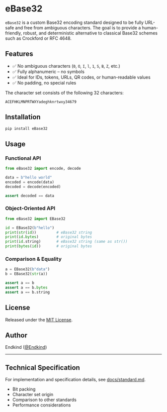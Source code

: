 # eBase32

`eBase32` is a custom Base32 encoding standard designed to be fully URL-safe and free from ambiguous characters. The goal is to provide a human-friendly, robust, and deterministic alternative to classical Base32 schemes such as Crockford or RFC 4648.

## Features

- ✅ No ambiguous characters (`0`, `O`, `I`, `l`, `1`, `S`, `B`, `Z`, etc.)
- ✅ Fully alphanumeric – no symbols
- ✅ Ideal for IDs, tokens, URLs, QR codes, or human-readable values
- ✅ No padding, no special rules

The character set consists of the following 32 characters:

```
ACEFHKLMNPRTWXYadeghknrtwxy34679
```

## Installation

```bash
pip install eBase32
```

## Usage

### Functional API

```python
from eBase32 import encode, decode

data = b"hello world"
encoded = encode(data)
decoded = decode(encoded)

assert decoded == data
```

### Object-Oriented API

```python
from eBase32 import EBase32

id = EBase32(b"hello")
print(str(id))         # eBase32 string
print(id.bytes)        # original bytes
print(id.string)       # eBase32 string (same as str())
print(bytes(id))       # original bytes
```

### Comparison & Equality

```python
a = EBase32(b"data")
b = EBase32(str(a))

assert a == b
assert a == b.bytes
assert a == b.string
```

## License

Released under the [MIT License](LICENSE).

## Author

Endkind ([@Endkind](https://github.com/Endkind))

---

## Technical Specification

For implementation and specification details, see [docs/standard.md](./docs/standard.md).

- Bit packing
- Character set origin
- Comparison to other standards
- Performance considerations
